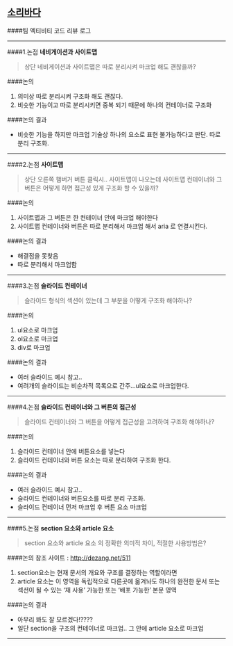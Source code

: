 [소리바다](http://corp.soribada.com/)
---

####팀 엑티비티 코드 리뷰 로그

---
####1.논점
**네비게이션과 사이트맵**
>상단 네비게이션과 사이트맵은 따로 분리시켜 마크업 해도 괜찮을까?

####논의
1. 의미상 따로 분리시켜 구조화 해도 괜찮다.
2. 비슷한 기능이고 따로 분리시키면 중복 되기 때문에 하나의 컨테이너로 구조화

####논의 결과
* 비슷한 기능을 하지만 마크업 기술상 하나의 요소로 표현 불가능하다고 판단.
따로 분리 구조화.

---

####2.논점
**사이트맵**

>상단 오른쪽 햄버거 버튼 클릭시.. 사이트맵이 나오는데 사이트맵 컨테이너와 그 버튼은 어떻게 하면 접근성 있게 구조화 할 수 있을까?

####논의
1. 사이트맵과 그 버튼은 한 컨테이너 안에 마크업 해야한다
2. 사이트맵 컨테이너와 버튼은 따로 분리해서 마크업 해서 aria 로 연결시킨다.

####논의 결과
* 해결점을 못찾음
* 따로 분리해서 마크업함

---

####3.논점
**슬라이드 컨테이너**
>슬라이드 형식의 섹션이 있는데 그 부분을 어떻게 구조화 해야하나?

####논의
1. ul요소로 마크업
2. ol요소로 마크업
3. div로 마크업

####논의 결과
* 여러 슬라이드 예시 참고..
* 여려개의 슬라이드는 비순차적 목록으로 간주...ul요소로 마크업한다.

---

####4.논점
**슬라이드 컨테이너와 그 버튼의 접근성**
>슬라이드 컨테이너와 그 버튼을 어떻게 접근성을 고려하여 구조화 해야하나?

####논의
1. 슬라이드 컨테이너 안에 버튼요소를 넣는다
2. 슬라이드 컨테이너와 버튼 요소는 따로 분리하여 구조화 한다.

####논의 결과
* 여러 슬라이드 예시 참고..
* 슬라이드 컨테이너와 버튼요소를 따로 분리 구조화.
* 슬라이드 컨테이너 먼저 마크업 후 버튼 요소 마크업

---

####5.논점
**section 요소와 article 요소**
>section 요소와 article 요소 의 정확한 의미적 차이, 적절한 사용방법은?

####논의
참조 사이트 : http://dezang.net/511
1. section요소는 현재 문서의 개요와 구조를 결정하는 역할이라면 
2. article 요소는 이 영역을 독립적으로 다른곳에 옮겨놔도 하나의 완전한 문서 또는 섹션이 될 수 있는 ‘재 사용’ 가능한 또는 ‘배포 가능한’ 본문 영역

####논의 결과
* 아무리 봐도 잘 모르겠다!????
* 일단 section을 구조의 컨테이너로 마크업.. 그 안에 article 요소로 마크업

---
